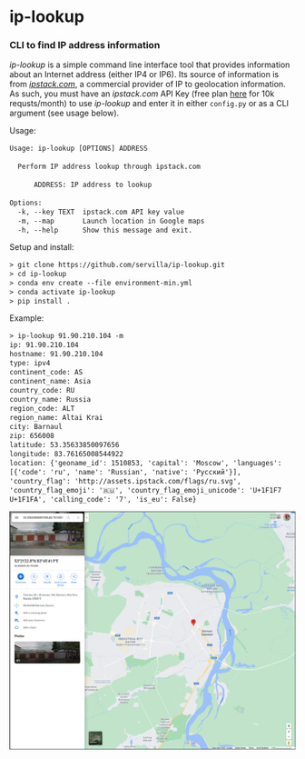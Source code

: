 # ip-lookup
### CLI to find IP address information

*ip-lookup* is a simple command line interface tool that provides information
about an Internet address (either IP4 or IP6). Its source of information is
from *[ipstack.com](https://ipstack.com/])*, a commercial provider of IP to
geolocation information. As such, you must have an *ipstack.com* API Key 
(free plan [here](https://ipstack.com/product) for 10k requsts/month) to use
*ip-lookup* and enter it in either `config.py` or as a CLI argument (see
usage below).

Usage:
```
Usage: ip-lookup [OPTIONS] ADDRESS

  Perform IP address lookup through ipstack.com

      ADDRESS: IP address to lookup

Options:
  -k, --key TEXT  ipstack.com API key value
  -m, --map       Launch location in Google maps
  -h, --help      Show this message and exit.
```

Setup and install:
```
> git clone https://github.com/servilla/ip-lookup.git
> cd ip-lookup
> conda env create --file environment-min.yml
> conda activate ip-lookup
> pip install .
```

Example:

```
> ip-lookup 91.90.210.104 -m
ip: 91.90.210.104
hostname: 91.90.210.104
type: ipv4
continent_code: AS
continent_name: Asia
country_code: RU
country_name: Russia
region_code: ALT
region_name: Altai Krai
city: Barnaul
zip: 656008
latitude: 53.35633850097656
longitude: 83.76165008544922
location: {'geoname_id': 1510853, 'capital': 'Moscow', 'languages': [{'code': 'ru', 'name': 'Russian', 'native': 'Русский'}], 'country_flag': 'http://assets.ipstack.com/flags/ru.svg', 'country_flag_emoji': '🇷🇺', 'country_flag_emoji_unicode': 'U+1F1F7 U+1F1FA', 'calling_code': '7', 'is_eu': False}
```

<p align="left"><img src="https://github.com/servilla/ip-lookup/blob/main/docs/map.png"/></p>